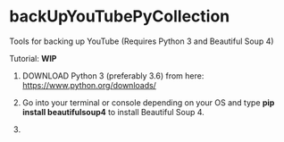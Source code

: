 # backUpYouTubePyCollection
Tools for backing up YouTube (Requires Python 3 and Beautiful Soup 4) 

Tutorial: **WIP**

1. DOWNLOAD Python 3 (preferably 3.6) from here: https://www.python.org/downloads/

2. Go into your terminal or console depending on your OS and type **pip install beautifulsoup4** to install Beautiful Soup 4.

3.
